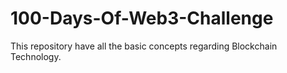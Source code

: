 # 100-Days-Of-Web3-Challenge
This repository have all the basic concepts regarding Blockchain Technology.
